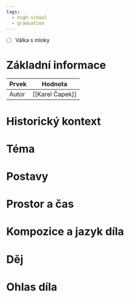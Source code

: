 ```yaml
---
tags:
  - high-school
  - graduation
---
```

- [ ] Válka s mloky
# Základní informace
| Prvek | Hodnota         |
| ----- | --------------- |
| Autor | [[Karel Čapek]] |
# Historický kontext
# Téma
# Postavy
# Prostor a čas
# Kompozice a jazyk díla
# Děj
# Ohlas díla